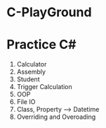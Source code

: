 # C-PlayGround
# Practice C# 
1. Calculator
2. Assembly
3. Student
4. Trigger Calculation
5. OOP
6. File IO
7. Class, Property --> Datetime
8. Overriding and Overoading
